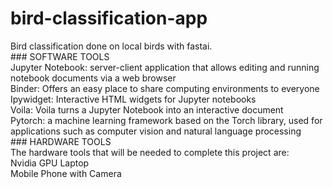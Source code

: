 # bird-classification-app

Bird classification done on local birds with fastai. 
<br>### SOFTWARE TOOLS <br>
Jupyter Notebook: server-client application that allows editing and running notebook
documents via a web browser
<br> Binder: Offers an easy place to share computing environments to everyone
<br> Ipywidget: Interactive HTML widgets for Jupyter notebooks
<br> Voila: Voila turns a Jupyter Notebook into an interactive document
<br> Pytorch: a machine learning framework based on the Torch library, used for
applications such as computer vision and natural language processing
<br> ### HARDWARE TOOLS <br>
The hardware tools that will be needed to complete this project are:
 <br> Nvidia GPU Laptop
 <br> Mobile Phone with Camera
